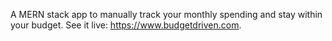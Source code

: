 A MERN stack app to manually track your monthly spending and stay within your budget. See it live: https://www.budgetdriven.com.

